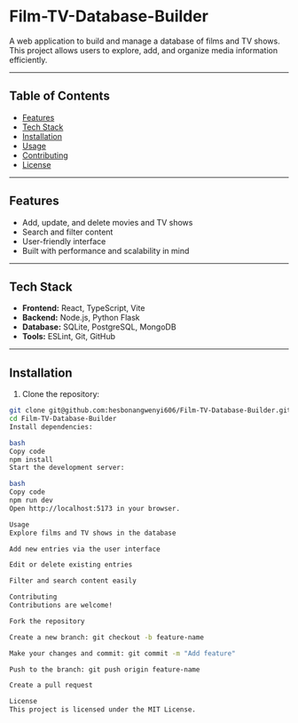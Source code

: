 # Film-TV-Database-Builder

A web application to build and manage a database of films and TV shows. This project allows users to explore, add, and organize media information efficiently.

---

## Table of Contents

- [Features](#features)  
- [Tech Stack](#tech-stack)  
- [Installation](#installation)  
- [Usage](#usage)  
- [Contributing](#contributing)  
- [License](#license)

---

## Features

- Add, update, and delete movies and TV shows  
- Search and filter content  
- User-friendly interface  
- Built with performance and scalability in mind

---

## Tech Stack

- **Frontend:** React, TypeScript, Vite  
- **Backend:**  Node.js, Python Flask  
- **Database:** SQLite, PostgreSQL, MongoDB
- **Tools:** ESLint, Git, GitHub  

---

## Installation

1. Clone the repository:

```bash
git clone git@github.com:hesbonangwenyi606/Film-TV-Database-Builder.git
cd Film-TV-Database-Builder
Install dependencies:

bash
Copy code
npm install
Start the development server:

bash
Copy code
npm run dev
Open http://localhost:5173 in your browser.

Usage
Explore films and TV shows in the database

Add new entries via the user interface

Edit or delete existing entries

Filter and search content easily

Contributing
Contributions are welcome!

Fork the repository

Create a new branch: git checkout -b feature-name

Make your changes and commit: git commit -m "Add feature"

Push to the branch: git push origin feature-name

Create a pull request

License
This project is licensed under the MIT License.
